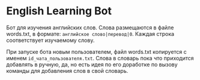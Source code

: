 # English Learning Bot

Бот для изучения английских слов.
Слова размещаются в файле words.txt, в формате: `английское слово|перевод|0`.
Каждая строка соответствует изучаемому слову.

При запуске бота новым пользователем, файл words.txt копируется с именем `id_чата_пользователя.txt`.
Слова в словарь пока что приходится добавлять в ручную, да, но есть идея по его доработке по вызову команды
для добавления слов в свой словарь.